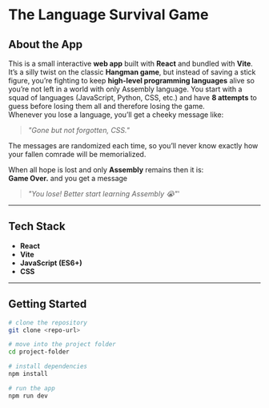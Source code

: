 # The Language Survival Game  

## About the App  
This is a small interactive **web app** built with **React** and bundled with **Vite**.  
It’s a silly twist on the classic **Hangman game**, but instead of saving a stick figure, you’re fighting to keep **high-level programming languages** alive so you’re not left in a world with only Assembly language.
You start with a squad of languages (JavaScript, Python, CSS, etc.) and have **8 attempts** to guess before losing them all and therefore losing the game.  
Whenever you lose a language, you’ll get a cheeky message like:  

> *"Gone but not forgotten, CSS."*  

The messages are randomized each time, so you’ll never know exactly how your fallen comrade will be memorialized.  

When all hope is lost and only **Assembly** remains then it is:  
**Game Over.**  and you get a message 

> *"You lose! Better start learning Assembly 😭"*'

---

## Tech Stack  
- **React**   
- **Vite** 
- **JavaScript (ES6+)** 
- **CSS**  

---

## Getting Started  
```bash
# clone the repository
git clone <repo-url>

# move into the project folder
cd project-folder

# install dependencies
npm install

# run the app
npm run dev


